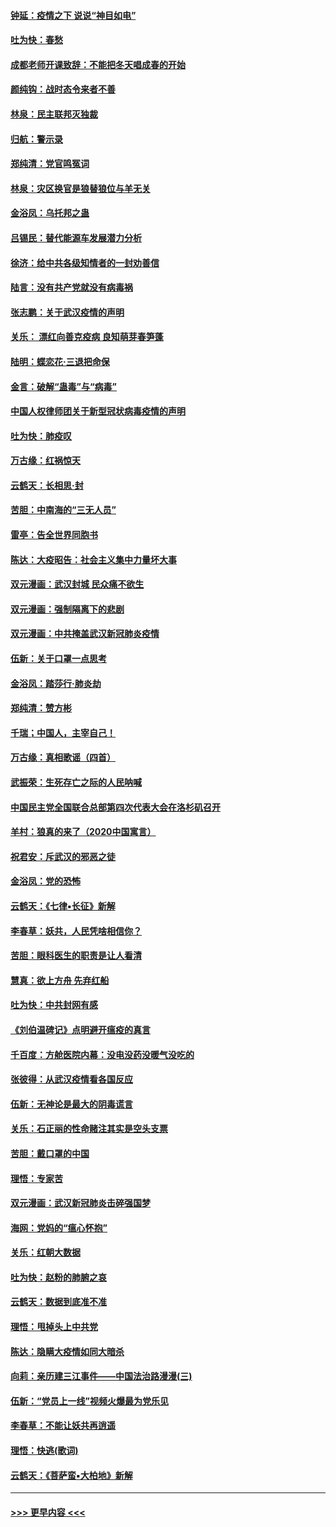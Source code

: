 #### [钟延：疫情之下 说说“神目如电”](../pages/nsc993/n11873121.md?t=02170302) 
#### [吐为快：春愁](../pages/nsc993/n11872801.md?t=02170302) 
#### [成都老师开课致辞：不能把冬天唱成春的开始](../pages/nsc993/n11872653.md?t=02170302) 
#### [颜纯钩：战时态令来者不善](../pages/nsc993/n11872011.md?t=02170302) 
#### [林泉：民主联邦灭独裁](../pages/nsc993/n11870998.md?t=02170302) 
#### [归航：警示录](../pages/nsc993/n11870963.md?t=02170302) 
#### [郑纯清：党官鸣冤词](../pages/nsc993/n11870938.md?t=02170302) 
#### [林泉：灾区换官是狼替狼位与羊无关](../pages/nsc993/n11870896.md?t=02170302) 
#### [金浴凤：乌托邦之蛊](../pages/nsc993/n11870879.md?t=02170302) 
#### [吕锡民：替代能源车发展潜力分析](../pages/nsc993/n11870656.md?t=02170302) 
#### [徐济：给中共各级知情者的一封劝善信](../pages/nsc993/n11868561.md?t=02170302) 
#### [陆言：没有共产党就没有病毒祸](../pages/nsc993/n11868232.md?t=02170302) 
#### [张志鹏：关于武汉疫情的声明](../pages/nsc993/n11867182.md?t=02170302) 
#### [关乐： 漂红向善克疫病 良知萌芽春笋蓬](../pages/nsc993/n11865710.md?t=02170302) 
#### [陆明：蝶恋花‧三退把命保](../pages/nsc993/n11865673.md?t=02170302) 
#### [金言：破解“蛊毒”与“病毒”](../pages/nsc993/n11864103.md?t=02170302) 
#### [中国人权律师团关于新型冠状病毒疫情的声明](../pages/nsc993/n11864249.md?t=02170302) 
#### [吐为快：肺疫叹](../pages/nsc993/n11864027.md?t=02170302) 
#### [万古缘：红祸惊天](../pages/nsc993/n11864079.md?t=02170302) 
#### [云鹤天：长相思‧封](../pages/nsc993/n11864006.md?t=02170302) 
#### [苦胆：中南海的“三无人员”](../pages/nsc993/n11862997.md?t=02170302) 
#### [雷亭：告全世界同胞书](../pages/nsc993/n11862572.md?t=02170302) 
#### [陈达：大疫昭告：社会主义集中力量坏大事](../pages/nsc993/n11859419.md?t=02170302) 
#### [双元漫画：武汉封城 民众痛不欲生](../pages/nsc993/n11859287.md?t=02170302) 
#### [双元漫画：强制隔离下的悲剧](../pages/nsc993/n11859244.md?t=02170302) 
#### [双元漫画：中共掩盖武汉新冠肺炎疫情](../pages/nsc993/n11858249.md?t=02170302) 
#### [伍新：关于口罩一点思考](../pages/nsc993/n11859195.md?t=02170302) 
#### [金浴凤：踏莎行‧肺炎劫](../pages/nsc993/n11858227.md?t=02170302) 
#### [郑纯清：赞方彬](../pages/nsc993/n11856803.md?t=02170302) 
#### [千瑞；中国人，主宰自己！](../pages/nsc993/n11856793.md?t=02170302) 
#### [万古缘：真相歌谣（四首）](../pages/nsc993/n11856263.md?t=02170302) 
#### [武振荣：生死存亡之际的人民呐喊](../pages/nsc993/n11856256.md?t=02170302) 
#### [中国民主党全国联合总部第四次代表大会在洛杉矶召开](../pages/nsc993/n11856344.md?t=02170302) 
#### [羊村：狼真的来了（2020中国寓言）](../pages/nsc993/n11856229.md?t=02170302) 
#### [祝君安：斥武汉的邪恶之徒](../pages/nsc993/n11855861.md?t=02170302) 
#### [金浴凤：党的恐怖](../pages/nsc993/n11855849.md?t=02170302) 
#### [云鹤天：《七律▪长征》新解](../pages/nsc993/n11855479.md?t=02170302) 
#### [李春草：妖共，人民凭啥相信你？](../pages/nsc993/n11855196.md?t=02170302) 
#### [苦胆：眼科医生的职责是让人看清](../pages/nsc993/n11853840.md?t=02170302) 
#### [慧真：欲上方舟 先弃红船](../pages/nsc993/n11853483.md?t=02170302) 
#### [吐为快：中共封网有感](../pages/nsc993/n11852575.md?t=02170302) 
#### [《刘伯温碑记》点明避开瘟疫的真言](../pages/nsc993/n11852128.md?t=02170302) 
#### [千百度：方舱医院内幕：没电没药没暖气没吃的](../pages/nsc993/n11850211.md?t=02170302) 
#### [张彼得：从武汉疫情看各国反应](../pages/nsc993/n11850102.md?t=02170302) 
#### [伍新：无神论是最大的阴毒谎言](../pages/nsc993/n11846129.md?t=02170302) 
#### [关乐：石正丽的性命赌注其实是空头支票](../pages/nsc993/n11846109.md?t=02170302) 
#### [苦胆：戴口罩的中国](../pages/nsc993/n11845576.md?t=02170302) 
#### [理悟：专家苦](../pages/nsc993/n11845564.md?t=02170302) 
#### [双元漫画：武汉新冠肺炎击碎强国梦](../pages/nsc993/n11843320.md?t=02170302) 
#### [海网：党妈的“瘟心怀抱”](../pages/nsc993/n11840740.md?t=02170302) 
#### [关乐：红朝大数据](../pages/nsc993/n11840675.md?t=02170302) 
#### [吐为快：赵粉的肺腑之哀](../pages/nsc993/n11840618.md?t=02170302) 
#### [云鹤天：数据到底准不准](../pages/nsc993/n11840325.md?t=02170302) 
#### [理悟：甩掉头上中共党](../pages/nsc993/n11838826.md?t=02170302) 
#### [陈达：隐瞒大疫情如同大暗杀](../pages/nsc993/n11838771.md?t=02170302) 
#### [向莉：亲历建三江事件——中国法治路漫漫(三)](../pages/nsc993/n11831825.md?t=02170302) 
#### [伍新：“党员上一线”视频火爆最为党乐见](../pages/nsc993/n11838200.md?t=02170302) 
#### [李春草：不能让妖共再逍遥](../pages/nsc993/n11838102.md?t=02170302) 
#### [理悟：快逃(歌词)](../pages/nsc993/n11838083.md?t=02170302) 
#### [云鹤天：《菩萨蛮▪大柏地》新解](../pages/nsc993/n11838059.md?t=02170302) 

----
#### [ >>> 更早内容 <<< ](../indexes/nsc993-earlier.md)
